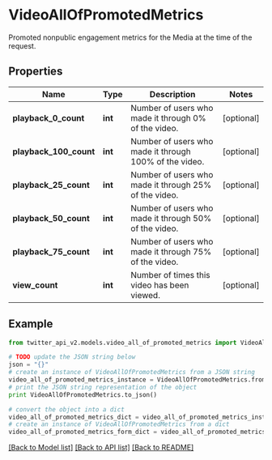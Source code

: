 # VideoAllOfPromotedMetrics

Promoted nonpublic engagement metrics for the Media at the time of the request.

## Properties
Name | Type | Description | Notes
------------ | ------------- | ------------- | -------------
**playback_0_count** | **int** | Number of users who made it through 0% of the video. | [optional] 
**playback_100_count** | **int** | Number of users who made it through 100% of the video. | [optional] 
**playback_25_count** | **int** | Number of users who made it through 25% of the video. | [optional] 
**playback_50_count** | **int** | Number of users who made it through 50% of the video. | [optional] 
**playback_75_count** | **int** | Number of users who made it through 75% of the video. | [optional] 
**view_count** | **int** | Number of times this video has been viewed. | [optional] 

## Example

```python
from twitter_api_v2.models.video_all_of_promoted_metrics import VideoAllOfPromotedMetrics

# TODO update the JSON string below
json = "{}"
# create an instance of VideoAllOfPromotedMetrics from a JSON string
video_all_of_promoted_metrics_instance = VideoAllOfPromotedMetrics.from_json(json)
# print the JSON string representation of the object
print VideoAllOfPromotedMetrics.to_json()

# convert the object into a dict
video_all_of_promoted_metrics_dict = video_all_of_promoted_metrics_instance.to_dict()
# create an instance of VideoAllOfPromotedMetrics from a dict
video_all_of_promoted_metrics_form_dict = video_all_of_promoted_metrics.from_dict(video_all_of_promoted_metrics_dict)
```
[[Back to Model list]](../README.md#documentation-for-models) [[Back to API list]](../README.md#documentation-for-api-endpoints) [[Back to README]](../README.md)


